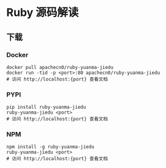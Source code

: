# Ruby 源码解读

## 下载

### Docker

```
docker pull apachecn0/ruby-yuanma-jiedu
docker run -tid -p <port>:80 apachecn0/ruby-yuanma-jiedu
# 访问 http://localhost:{port} 查看文档
```

### PYPI

```
pip install ruby-yuanma-jiedu
ruby-yuanma-jiedu <port>
# 访问 http://localhost:{port} 查看文档
```

### NPM

```
npm install -g ruby-yuanma-jiedu
ruby-yuanma-jiedu <port>
# 访问 http://localhost:{port} 查看文档
```
